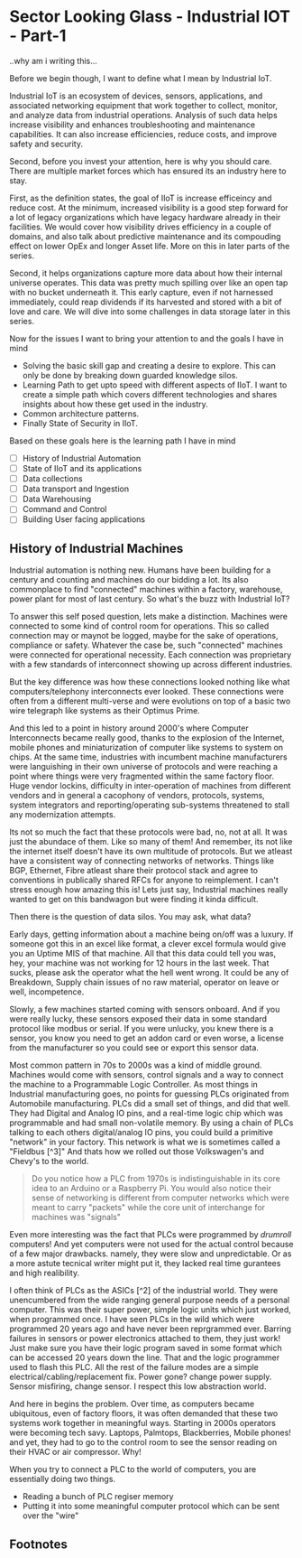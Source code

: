 # Sector Looking Glass - Industrial IOT - Part-1

..why am i writing this...

Before we begin though, I want to define what I mean by Industrial IoT.

Industrial IoT is an ecosystem of devices, sensors, applications, and associated
networking equipment that work together to collect, monitor, and analyze data
from industrial operations. Analysis of such data helps increase visibility and
enhances troubleshooting and maintenance capabilities. It can also increase
efficiencies, reduce costs, and improve safety and security.

Second, before you invest your attention, here is why you should care. There are
multiple market forces which has ensured its an industry here to stay.

First, as the definition states, the goal of IIoT is increase efficeincy and
reduce cost. At the minimum, increased visibility is a good step forward for a
lot of legacy organizations which have legacy hardware already in their
facilities. We would cover how visibility drives efficiency in a couple of
domains, and also talk about predictive maintenance and its compouding effect on
lower OpEx and longer Asset life. More on this in later parts of the series.

Second, it helps organizations capture more data about how their internal
universe operates. This data was pretty much spilling over like an open tap with
no bucket underneath it. This early capture, even if not harnessed immediately,
could reap dividends if its harvested and stored with a bit of love and care. We
will dive into some challenges in data storage later in this series.

Now for the issues I want to bring your attention to and the goals I have in
mind

-   Solving the basic skill gap and creating a desire to explore. This can only
    be done by breaking down guarded knowledge silos.
-   Learning Path to get upto speed with different aspects of IIoT. I want to
    create a simple path which covers different technologies and shares insights
    about how these get used in the industry.
-   Common architecture patterns.
-   Finally State of Security in IIoT.

Based on these goals here is the learning path I have in mind

-   [ ] History of Industrial Automation
-   [ ] State of IIoT and its applications
-   [ ] Data collections
-   [ ] Data transport and Ingestion
-   [ ] Data Warehousing
-   [ ] Command and Control
-   [ ] Building User facing applications

## History of Industrial Machines

Industrial automation is nothing new. Humans have been building for a century
and counting and machines do our bidding a lot. Its also commonplace to find
"connected" machines within a factory, warehouse, power plant for most of last
century. So what's the buzz with Industrial IoT?

To answer this self posed question, lets make a distinction. Machines were
connected to some kind of control room for operations. This so called connection
may or maynot be logged, maybe for the sake of operations, compliance or safety.
Whatever the case be, such "connected" machines were connected for operational
necessity. Each connection was proprietary with a few standards of interconnect
showing up across different industries.

But the key difference was how these connections looked nothing like what
computers/telephony interconnects ever looked. These connections were often from
a different multi-verse and were evolutions on top of a basic two wire telegraph
like systems as their Optimus Prime.

And this led to a point in history around 2000's where Computer Interconnects
became really good, thanks to the explosion of the Internet, mobile phones and
miniaturization of computer like systems to system on chips. At the same time,
industries with incumbent machine manufacturers were languishing in their own
universe of protocols and were reaching a point where things were very
fragmented within the same factory floor. Huge vendor lockins, difficulty in
inter-operation of machines from different vendors and in general a cacophony of
vendors, protocols, systems, system integrators and reporting/operating
sub-systems threatened to stall any modernization attempts.

Its not so much the fact that these protocols were bad, no, not at all. It was
just the abundace of them. Like so many of them! And remember, its not like the
internet itself doesn't have its own multitude of protocols. But we atleast have
a consistent way of connecting networks of networks. Things like BGP, Ethernet,
Fibre atleast share their protocol stack and agree to conventions in publically
shared RFCs for anyone to reimplement. I can't stress enough how amazing this
is! Lets just say, Industrial machines really wanted to get on this bandwagon
but were finding it kinda difficult.

Then there is the question of data silos. You may ask, what data?

Early days, getting information about a machine being on/off was a luxury. If
someone got this in an excel like format, a clever excel formula would give you
an Uptime MIS of that machine. All that this data could tell you was, hey, your
machine was not working for 12 hours in the last week. That sucks, please ask
the operator what the hell went wrong. It could be any of Breakdown, Supply
chain issues of no raw material, operator on leave or well, incompetence.

Slowly, a few machines started coming with sensors onboard. And if you were
really lucky, these sensors exposed their data in some standard protocol like
modbus or serial. If you were unlucky, you knew there is a sensor, you know you
need to get an addon card or even worse, a license from the manufacturer so you
could see or export this sensor data.

Most common pattern in 70s to 2000s was a kind of middle ground. Machines would
come with sensors, control signals and a way to connect the machine to a
Programmable Logic Controller. As most things in Industrial manufacturing goes,
no points for guessing PLCs originated from Automobile manufacturing. PLCs did a
small set of things, and did that well. They had Digital and Analog IO pins, and
a real-time logic chip which was programmable and had small non-volatile memory.
By using a chain of PLCs talking to each others digital/analog IO pins, you
could build a primitive "network" in your factory. This network is what we is
sometimes called a "Fieldbus [^3]" And thats how we rolled out those
Volkswagen's and Chevy's to the world.

> Do you notice how a PLC from 1970s is indistinguishable in its core idea to an
> Arduino or a Raspberry Pi. You would also notice their sense of networking is
> different from computer networks which were meant to carry "packets" while the
> core unit of interchange for machines was "signals"

Even more interesting was the fact that PLCs were programmed by _drumroll_
computers! And yet computers were not used for the actual control because of a
few major drawbacks. namely, they were slow and unpredictable. Or as a more
astute tecnical writer might put it, they lacked real time gurantees and high
realibility.

I often think of PLCs as the ASICs [^2] of the industrial world. They were
unencumbered from the wide ranging general purpose needs of a personal computer.
This was their super power, simple logic units which just worked, when
programmed once. I have seen PLCs in the wild which were programmed 20 years ago
and have never been reprgrammed ever. Barring failures in sensors or power
electronics attached to them, they just work! Just make sure you have their
logic program saved in some format which can be accessed 20 years down the line.
That and the logic programmer used to flash this PLC. All the rest of the
failure modes are a simple electrical/cabling/replacement fix. Power gone?
change power supply. Sensor misfiring, change sensor. I respect this low
abstraction world.

And here in begins the problem. Over time, as computers became ubiquitous, even
of factory floors, it was often demanded that these two systems work together in
meaningful ways. Starting in 2000s operators were becoming tech savy. Laptops,
Palmtops, Blackberries, Mobile phones! and yet, they had to go to the control
room to see the sensor reading on their HVAC or air compressor. Why!

When you try to connect a PLC to the world of computers, you are essentially
doing two things.

-   Reading a bunch of PLC regiser memory
-   Putting it into some meaningful computer protocol which can be sent over the
    "wire"

## Footnotes

[^1^]:
    [Programmable Logic Controller : Wikipedia ](https://en.wikipedia.org/wiki/Programmable_logic_controller)

[^2^]:
    [Application-specific intergrated circuit : Wikipedia](https://en.wikipedia.org/wiki/Application-specific_integrated_circuit)

[^3^]: [Fieldbus : Wikipedia](https://en.wikipedia.org/wiki/Fieldbus)
